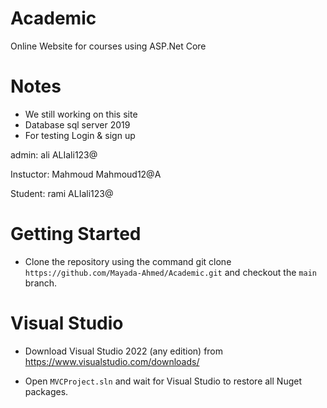 # Academic
Online Website for courses using ASP.Net Core

# Notes
- We still working on this site
- Database sql server 2019
- For testing Login & sign up

admin: ali
	ALIali123@

Instuctor: Mahmoud
	Mahmoud12@A

Student: rami
	ALIali123@


# Getting Started
- Clone the repository using the command git clone `https://github.com/Mayada-Ahmed/Academic.git` and checkout the `main` branch.

# Visual Studio
- Download Visual Studio 2022 (any edition) from https://www.visualstudio.com/downloads/

- Open `MVCProject.sln` and wait for Visual Studio to restore all Nuget packages.

